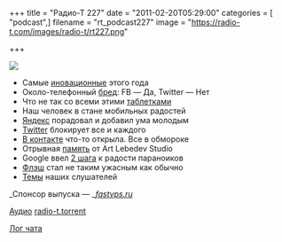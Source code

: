 +++
title = "Радио-Т 227"
date = "2011-02-20T05:29:00"
categories = [ "podcast",]
filename = "rt_podcast227"
image = "https://radio-t.com/images/radio-t/rt227.png"

+++

![](https://radio-t.com/images/radio-t/rt227.png)

- Самые [иновационные](http://www.fastcompany.com/most-innovative-companies/2011/) этого года
- Около-телефонный [бред](http://www.readwriteweb.com/archives/facebook_could_change_telephones_forever.php): FB — Да, Twitter — Нет
- Что не так со всеми этими [таблетками](http://www.engadget.com/2011/02/16/motorola-xoom-vs-samsung-galaxy-tab-10-1-vs-lg-g-slate-batt/)
- Наш человек в стане мобильных радостей
- [Яндекс](http://clubs.ya.ru/company/replies.xml?item_no=33926) порадовал и добавил ума молодым
- [Twitter](http://www.bgr.com/2011/02/18/twitter-suspends-ubertwitter-twitdroyd-for-policy-violations/) блокирует все и каждого
- [В контакте](http://internetno.net/2011/02/15/prozrachnye-steny-socialnaja-set-v-kontakte-otkryla-stranicy-polzovatelejj/) что-то открыла. Все в обмороке
- Отрывная [память](http://www.switched.com/2011/02/16/art-lebedev-fleshkus-cardboard-flash-drive/) от Art Lebedev Studio
- Googlе ввел [2 шага](http://habrahabr.ru/blogs/google/113603/) к радости параноиков
- [Флэш](http://mashable.com/2011/02/09/web-video-flash-player-10-2/) стал не таким ужасным как обычно
- [Темы](/p/2011/02/16/prep-227/) наших слушателей

_Спонсор выпуска — _[_fastvps.ru_](http://fastvps.ru/)

[Аудио](https://archive.rucast.net/radio-t/media/rt_podcast227.mp3)
[radio-t.torrent](http://www.radio-t.com/torrents/rt_podcast227.mp3.torrent)

[Лог чата](http://chat.radio-t.com/logs/radio-t-227.html)


<audio src="https://archive.rucast.net/radio-t/media/rt_podcast227.mp3" preload="none"></audio>
